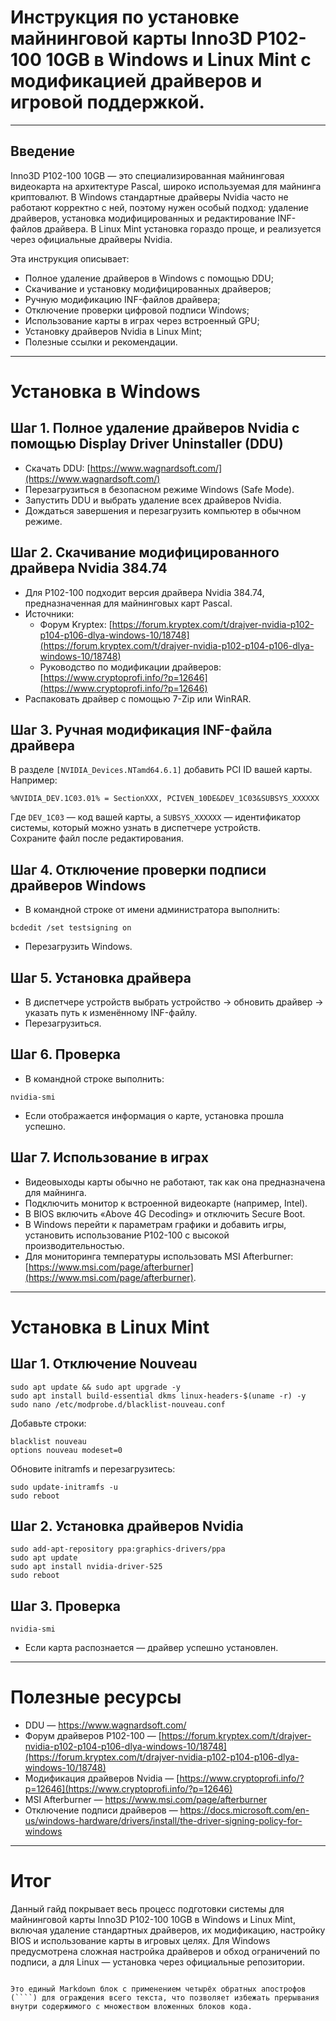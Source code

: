 # Инструкция по установке майнинговой карты Inno3D P102-100 10GB в Windows и Linux Mint с модификацией драйверов и игровой поддержкой.

---

## Введение  
Inno3D P102-100 10GB — это специализированная майнинговая видеокарта на архитектуре Pascal, широко используемая для майнинга криптовалют. В Windows стандартные драйверы Nvidia часто не работают корректно с ней, поэтому нужен особый подход: удаление драйверов, установка модифицированных и редактирование INF-файлов драйвера. В Linux Mint установка гораздо проще, и реализуется через официальные драйверы Nvidia.

Эта инструкция описывает:  
- Полное удаление драйверов в Windows с помощью DDU;  
- Скачивание и установку модифицированных драйверов;  
- Ручную модификацию INF-файлов драйвера;  
- Отключение проверки цифровой подписи Windows;  
- Использование карты в играх через встроенный GPU;  
- Установку драйверов Nvidia в Linux Mint;  
- Полезные ссылки и рекомендации.

---

# Установка в Windows

## Шаг 1. Полное удаление драйверов Nvidia с помощью Display Driver Uninstaller (DDU)  
- Скачать DDU: [https://www.wagnardsoft.com/](https://www.wagnardsoft.com/)  
- Перезагрузиться в безопасном режиме Windows (Safe Mode).  
- Запустить DDU и выбрать удаление всех драйверов Nvidia.  
- Дождаться завершения и перезагрузить компьютер в обычном режиме.

## Шаг 2. Скачивание модифицированного драйвера Nvidia 384.74  
- Для P102-100 подходит версия драйвера Nvidia 384.74, предназначенная для майнинговых карт Pascal.  
- Источники:  
  - Форум Kryptex: [https://forum.kryptex.com/t/drajver-nvidia-p102-p104-p106-dlya-windows-10/18748](https://forum.kryptex.com/t/drajver-nvidia-p102-p104-p106-dlya-windows-10/18748)  
  - Руководство по модификации драйверов: [https://www.cryptoprofi.info/?p=12646](https://www.cryptoprofi.info/?p=12646)  
- Распаковать драйвер с помощью 7-Zip или WinRAR.

## Шаг 3. Ручная модификация INF-файла драйвера  
В разделе `[NVIDIA_Devices.NTamd64.6.1]` добавить PCI ID вашей карты. Например:  
```
%NVIDIA_DEV.1C03.01% = SectionXXX, PCIVEN_10DE&DEV_1C03&SUBSYS_XXXXXX  
```  
Где `DEV_1C03` — код вашей карты, а `SUBSYS_XXXXXX` — идентификатор системы, который можно узнать в диспетчере устройств.  
Сохраните файл после редактирования.

## Шаг 4. Отключение проверки подписи драйверов Windows  
- В командной строке от имени администратора выполнить:  
```
bcdedit /set testsigning on
```  
- Перезагрузить Windows.

## Шаг 5. Установка драйвера  
- В диспетчере устройств выбрать устройство → обновить драйвер → указать путь к изменённому INF-файлу.  
- Перезагрузиться.

## Шаг 6. Проверка  
- В командной строке выполнить:  
```
nvidia-smi
```  
- Если отображается информация о карте, установка прошла успешно.

## Шаг 7. Использование в играх  
- Видеовыходы карты обычно не работают, так как она предназначена для майнинга.  
- Подключить монитор к встроенной видеокарте (например, Intel).  
- В BIOS включить «Above 4G Decoding» и отключить Secure Boot.  
- В Windows перейти к параметрам графики и добавить игры, установить использование P102-100 с высокой производительностью.  
- Для мониторинга температуры использовать MSI Afterburner: [https://www.msi.com/page/afterburner](https://www.msi.com/page/afterburner).

---

# Установка в Linux Mint

## Шаг 1. Отключение Nouveau  
```
sudo apt update && sudo apt upgrade -y  
sudo apt install build-essential dkms linux-headers-$(uname -r) -y  
sudo nano /etc/modprobe.d/blacklist-nouveau.conf  
```  
Добавьте строки:  
```
blacklist nouveau  
options nouveau modeset=0  
```  
Обновите initramfs и перезагрузитесь:  
```
sudo update-initramfs -u  
sudo reboot  
```

## Шаг 2. Установка драйверов Nvidia  
```
sudo add-apt-repository ppa:graphics-drivers/ppa  
sudo apt update  
sudo apt install nvidia-driver-525  
sudo reboot  
```

## Шаг 3. Проверка  
```
nvidia-smi  
```
- Если карта распознается — драйвер успешно установлен.

---

# Полезные ресурсы  
- DDU — https://www.wagnardsoft.com/  
- Форум драйверов P102-100 — [https://forum.kryptex.com/t/drajver-nvidia-p102-p104-p106-dlya-windows-10/18748](https://forum.kryptex.com/t/drajver-nvidia-p102-p104-p106-dlya-windows-10/18748)  
- Модификация драйверов Nvidia — [https://www.cryptoprofi.info/?p=12646](https://www.cryptoprofi.info/?p=12646)  
- MSI Afterburner — https://www.msi.com/page/afterburner  
- Отключение подписи драйверов — https://docs.microsoft.com/en-us/windows-hardware/drivers/install/the-driver-signing-policy-for-windows

---

# Итог  
Данный гайд покрывает весь процесс подготовки системы для майнинговой карты Inno3D P102-100 10GB в Windows и Linux Mint, включая удаление стандартных драйверов, их модификацию, настройку BIOS и использование карты в игровых целях. Для Windows предусмотрена сложная настройка драйверов и обход ограничений по подписи, а для Linux — установка через официальные репозитории.

```

Это единый Markdown блок с применением четырёх обратных апострофов (````) для ограждения всего текста, что позволяет избежать прерывания внутри содержимого с множеством вложенных блоков кода.

